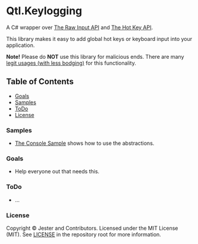 # Qtl.Keylogging

A C# wrapper over [The Raw Input API](https://learn.microsoft.com/en-us/windows/win32/inputdev/using-raw-input) and [The Hot Key API](https://learn.microsoft.com/en-us/windows/win32/api/winuser/nf-winuser-registerhotkey).

This library makes it easy to add global hot keys or keyboard input into your application.

**Note!** Please do **NOT** use this library for malicious ends. There are many [legit usages (with less bodging)](https://www.youtube.com/watch?v=lIFE7h3m40U) for this functionality.

## Table of Contents

* [Goals](#goals)
* [Samples](#samples)
* [ToDo](#todo)
* [License](#license)

### Samples

* [The Console Sample](/samples/Console) shows how to use the abstractions.

### Goals

* Help everyone out that needs this.

### ToDo

* ...

### License

Copyright © Jester and Contributors. Licensed under the MIT License
(MIT). See [LICENSE](/LICENSE) in the repository root for more information.

